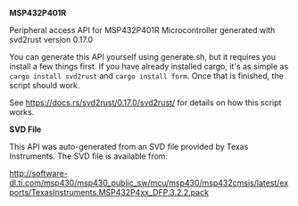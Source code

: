 
**MSP432P401R**

Peripheral access API for MSP432P401R Microcontroller generated with svd2rust version 0.17.0

You can generate this API yourself using generate.sh, but it requires you install a few things first.
If you have already installed cargo, it's as simple as `cargo install svd2rust` and `cargo install form`.
Once that is finished, the script should work.


See https://docs.rs/svd2rust/0.17.0/svd2rust/ for details on how this script works.

**SVD File**

This API was auto-generated from an SVD file provided by Texas Instruments. The SVD file is available from:

http://software-dl.ti.com/msp430/msp430_public_sw/mcu/msp430/msp432cmsis/latest/exports/TexasInstruments.MSP432P4xx_DFP.3.2.2.pack
